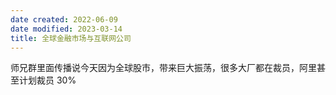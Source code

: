 ```yaml
---
date created: 2022-06-09
date modified: 2023-03-14
title: 全球金融市场与互联网公司
---
```


师兄群里面传播说今天因为全球股市，带来巨大振荡，很多大厂都在裁员，阿里甚至计划裁员 30%

